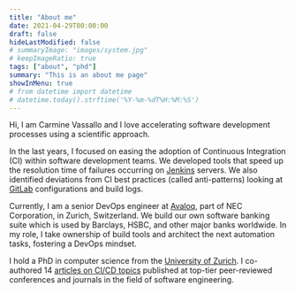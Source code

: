 ```yaml
---
title: "About me"
date: 2021-04-29T00:00:00
draft: false
hideLastModified: false
# summaryImage: "images/system.jpg" 
# keepImageRatio: true
tags: ["about", "phd"]
summary: "This is an about me page"
showInMenu: true
# from datetime import datetime
# datetime.today().strftime('%Y-%m-%dT%H:%M:%S')
---
```


Hi, I am Carmine Vassallo and I love accelerating software development processes using a scientific approach. 

In the last years, I focused on easing the adoption of Continuous Integration (CI) within software development teams. We developed tools that speed up the resolution time of failures occurring on [Jenkins](https://www.jenkins.io/) servers. We also identified deviations from CI best practices (called anti-patterns) looking at [GitLab](https://about.gitlab.com/) configurations and build logs.


Currently, I am a senior DevOps engineer at [Avaloq](https://www.avaloq.com/en/home), part of NEC Corporation, in Zurich, Switzerland. We build our own software banking suite which is used by Barclays, HSBC, and other major banks worldwide. In my role, I take ownership of build tools and architect the next automation tasks, fostering a DevOps mindset.

I hold a PhD in computer science from the [University of Zurich](https://www.uzh.ch/cmsssl/en.html). I co-authored 14 [articles on CI/CD topics](https://scholar.google.ch/citations?user=RwDNiTAAAAAJ&hl=en) published at top-tier peer-reviewed conferences and journals in the field of software engineering.

<!--
[<img src="summary_2.jpg" width="250"/>](summary_2.jpg)
![hello](./summary_2.jpg){:height="12px" width="12px"}
{{< figure src="/images/favicon.svg" width="700" >}}
{{< figure src="/images/favicon.svg" height="700" >}}
picture of my dissertation

> **WARNING: This website is under construction.** Please visit my [institutional website](https://www.ifi.uzh.ch/en/seal/people/vassallo.html). --!>